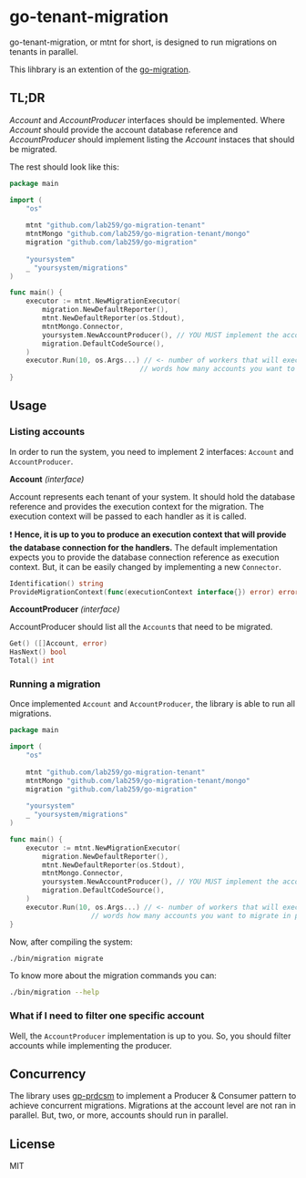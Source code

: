# go-tenant-migration

go-tenant-migration, or mtnt for short, is designed to run migrations on tenants
in parallel.

This lihbrary is an extention of the [go-migration](https://github.com/lab259/go-migration).

## TL;DR

_Account_ and _AccountProducer_ interfaces should be implemented. Where _Account_
should provide the account database reference and _AccountProducer_ should
implement listing the _Account_ instaces that should be migrated.

The rest should look like this:

```go
package main

import (
	"os"
	
	mtnt "github.com/lab259/go-migration-tenant"
	mtntMongo "github.com/lab259/go-migration-tenant/mongo"
	migration "github.com/lab259/go-migration"
	
	"yoursystem"
	_ "yoursystem/migrations"
)

func main() {
	executor := mtnt.NewMigrationExecutor(
		migration.NewDefaultReporter(), 
		mtnt.NewDefaultReporter(os.Stdout),
		mtntMongo.Connector,
		yoursystem.NewAccountProducer(), // YOU MUST implement the account producer
		migration.DefaultCodeSource(),
	)
	executor.Run(10, os.Args...) // <- number of workers that will execute migrations, in other
	                            // words how many accounts you want to migrate in parallel.
}
```

## Usage

### Listing accounts

In order to run the system, you need to implement 2 interfaces: `Account` and
`AccountProducer`.

**Account** _(interface)_

Account represents each tenant of your system. It should hold the database
reference and provides the execution context for the migration. The execution
context will be passed to each handler as it is called.

:exclamation: **Hence, it is up to you to produce an execution context that will 
provide the database connection for the handlers.** The default implementation
expects you to provide the database connection reference as execution context.
But, it can be easily changed by implementing a new `Connector`.

```go
Identification() string
ProvideMigrationContext(func(executionContext interface{}) error) error
```

**AccountProducer** _(interface)_

AccountProducer should list all the `Account`s that need to be migrated.

```go
Get() ([]Account, error)
HasNext() bool
Total() int
```

### Running a migration

Once implemented `Account` and `AccountProducer`, the library is able to run all
migrations.

```go
package main

import (
	"os"
	
	mtnt "github.com/lab259/go-migration-tenant"
	mtntMongo "github.com/lab259/go-migration-tenant/mongo"
	migration "github.com/lab259/go-migration"
	
	"yoursystem"
	_ "yoursystem/migrations"
)

func main() {
	executor := mtnt.NewMigrationExecutor(
		migration.NewDefaultReporter(), 
		mtnt.NewDefaultReporter(os.Stdout),
		mtntMongo.Connector,
		yoursystem.NewAccountProducer(), // YOU MUST implement the account producer
		migration.DefaultCodeSource(),
	)
	executor.Run(10, os.Args...) // <- number of workers that will execute migrations, in other
	                // words how many accounts you want to migrate in parallel.
}
```

Now, after compiling the system:

```bash
./bin/migration migrate
```

To know more about the migration commands you can:

```bash
./bin/migration --help
```

### What if I need to filter one specific account

Well, the `AccountProducer` implementation is up to you. So, you should filter
accounts while implementing the producer.

## Concurrency

The library uses [gp-prdcsm](https://github.com/lab259/go-prdcsm) to implement a
Producer & Consumer pattern to achieve concurrent migrations. Migrations at the 
account level are not ran in parallel. But, two, or more, accounts should run
in parallel.

## License

MIT